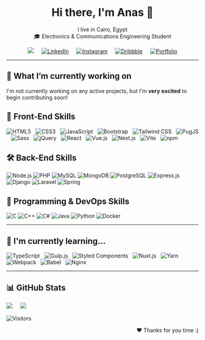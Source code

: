<h1 align="center">Hi there, I'm Anas 👋</h1>

<p align="center">
  I live in Cairo, Egypt <br>
  🎓 Electronics & Communications Engineering Student <br>
</p>
<p align='center'>
  <a href="mailto:anassalem810@gmail.com"><img src="https://img.shields.io/badge/gmail-%23D14836.svg?&style=for-the-badge&logo=gmail&logoColor=white" /></a>&nbsp;&nbsp;&nbsp;&nbsp;
  <a href="https://www.linkedin.com/in/an17sa/" target="_blank"><img src="https://img.shields.io/badge/LinkedIn-0077B5?style=for-the-badge&logo=linkedin&logoColor=white" alt="LinkedIn"/></a>&nbsp;&nbsp;&nbsp;&nbsp;
  <a href="https://www.instagram.com/17adx/" target="_blank"><img src="https://img.shields.io/badge/Instagram-E4405F?style=for-the-badge&logo=instagram&logoColor=white" alt="Instagram"/></a>&nbsp;&nbsp;&nbsp;&nbsp;
  <a href="https://dribbble.com/" target="_blank"><img src="https://img.shields.io/badge/Dribbble-EA4C89?style=for-the-badge&logo=dribbble&logoColor=white" alt="Dribbble"/></a>&nbsp;&nbsp;&nbsp;&nbsp;
  <a href="#" target="-blank"><img src="https://img.shields.io/badge/My%20Portfolio-%237851A9?style=for-the-badge&logo=vercel" alt="Portfolio"></a>
</p>

---

## 🔭 What I’m currently working on

I'm not currently working on any active projects, but I'm **very excited** to begin contributing soon!

## 🚀 Front-End Skills

<p>
  <img src="https://img.shields.io/badge/HTML5-E34F26?style=for-the-badge&logo=html5&logoColor=white" alt="HTML5"/>&nbsp;&nbsp;
  <img src="https://img.shields.io/badge/CSS3-1572B6?style=for-the-badge&logo=css3&logoColor=white" alt="CSS3"/>&nbsp;&nbsp;
  <img src="https://img.shields.io/badge/JavaScript-F7DF1E?style=for-the-badge&logo=javascript&logoColor=black" alt="JavaScript"/>&nbsp;&nbsp;
  <img src="https://img.shields.io/badge/Bootstrap-7952B3?style=for-the-badge&logo=bootstrap&logoColor=white" alt="Bootstrap"/>&nbsp;&nbsp;
  <img src="https://img.shields.io/badge/Tailwind_CSS-06B6D4?style=for-the-badge&logo=tailwind-css&logoColor=white" alt="Tailwind CSS"/>&nbsp;&nbsp;
  <img src="https://img.shields.io/badge/PugJS-A86454?style=for-the-badge&logo=pug&logoColor=white" alt="PugJS"/>&nbsp;&nbsp;
  <img src="https://img.shields.io/badge/Sass-CC6699?style=for-the-badge&logo=sass&logoColor=white" alt="Sass"/>&nbsp;&nbsp;
  <img src="https://img.shields.io/badge/jQuery-0769AD?style=for-the-badge&logo=jquery&logoColor=white" alt="jQuery"/>&nbsp;&nbsp;
  <img src="https://img.shields.io/badge/React-61DAFB?style=for-the-badge&logo=react&logoColor=black" alt="React"/>&nbsp;&nbsp;
  <img src="https://img.shields.io/badge/Vue.js-4FC08D?style=for-the-badge&logo=vue.js&logoColor=white" alt="Vue.js"/>&nbsp;&nbsp;
  <img src="https://img.shields.io/badge/Next.js-000000?style=for-the-badge&logo=next.js&logoColor=white" alt="Next.js"/>&nbsp;&nbsp;
  <img src="https://img.shields.io/badge/Vite-646CFF?style=for-the-badge&logo=vite&logoColor=white" alt="Vite"/>&nbsp;&nbsp;
  <img src="https://img.shields.io/badge/npm-CB3837?style=for-the-badge&logo=npm&logoColor=white" alt="npm"/>&nbsp;&nbsp;
</p>


## 🛠️ Back-End Skills

<p>
  <img src="https://img.shields.io/badge/Node.js-339933?style=for-the-badge&logo=node.js&logoColor=white" alt="Node.js" />
  <img src="https://img.shields.io/badge/PHP-777BB4?style=for-the-badge&logo=php&logoColor=white" alt="PHP" />
  <img src="https://img.shields.io/badge/MySQL-4479A1?style=for-the-badge&logo=mysql&logoColor=white" alt="MySQL" />
  <img src="https://img.shields.io/badge/MongoDB-47A248?style=for-the-badge&logo=mongodb&logoColor=white" alt="MongoDB" />
  <img src="https://img.shields.io/badge/PostgreSQL-336791?style=for-the-badge&logo=postgresql&logoColor=white" alt="PostgreSQL" />
  <img src="https://img.shields.io/badge/Express.js-000000?style=for-the-badge&logo=express&logoColor=white" alt="Express.js" />
  <img src="https://img.shields.io/badge/Django-092E20?style=for-the-badge&logo=django&logoColor=white" alt="Django" />
  <img src="https://img.shields.io/badge/Laravel-FF2D20?style=for-the-badge&logo=laravel&logoColor=white" alt="Laravel" />
  <img src="https://img.shields.io/badge/Spring-6DB33F?style=for-the-badge&logo=spring&logoColor=white" alt="Spring" />  
</p>

## 🧠 Programming & DevOps Skills

<p>
  <img src="https://img.shields.io/badge/C-00599C?style=for-the-badge&logo=c&logoColor=white" alt="C"/>
  <img src="https://img.shields.io/badge/C++-00599C?style=for-the-badge&logo=c%2B%2B&logoColor=white" alt="C++"/>
  <img src="https://img.shields.io/badge/C%23-239120?style=for-the-badge&logo=c-sharp&logoColor=white" alt="C#"/>
  <img src="https://img.shields.io/badge/Java-ED8B00?style=for-the-badge&logo=java&logoColor=white" alt="Java" />
  <img src="https://img.shields.io/badge/Python-3776AB?style=for-the-badge&logo=python&logoColor=white" alt="Python" />
  <img src="https://img.shields.io/badge/Docker-2496ED?style=for-the-badge&logo=docker&logoColor=white" alt="Docker" />
</p>

---

## 🌱 I'm currently learning...
<p>
  <img src="https://img.shields.io/badge/TypeScript-3178C6?style=for-the-badge&logo=typescript&logoColor=white" alt="TypeScript"/>&nbsp;&nbsp;
  <img src="https://img.shields.io/badge/Gulp.js-CF4647?style=for-the-badge&logo=gulp&logoColor=white" alt="Gulp.js" />&nbsp;&nbsp;
  <img src="https://img.shields.io/badge/Styled--Components-DB7093?style=for-the-badge&logo=styled-components&logoColor=white" alt="Styled Components"/>&nbsp;&nbsp;
  <img src="https://img.shields.io/badge/Nuxt.js-00C58E?style=for-the-badge&logo=nuxt.js&logoColor=white" alt="Nuxt.js"/>&nbsp;&nbsp;
  <img src="https://img.shields.io/badge/Yarn-2C8EBB?style=for-the-badge&logo=yarn&logoColor=white" alt="Yarn"/>&nbsp;&nbsp;
  <img src="https://img.shields.io/badge/Webpack-8DD6F9?style=for-the-badge&logo=webpack&logoColor=black" alt="Webpack"/>&nbsp;&nbsp;
  <img src="https://img.shields.io/badge/Babel-F9DC3E?style=for-the-badge&logo=babel&logoColor=black" alt="Babel"/>&nbsp;&nbsp;
  <img src="https://img.shields.io/badge/Nginx-009639?style=for-the-badge&logo=nginx&logoColor=white" alt="Nginx" />
</p>
<!--
## Check My Projects-->

---
## 📊 GitHub Stats
<img src="https://github-readme-stats.vercel.app/api?username=17adx&show_icons=true&theme=tokyonight" />&nbsp;&nbsp;&nbsp;&nbsp;
<img src="https://github-readme-stats.vercel.app/api/top-langs/?username=17adx&layout=compact&theme=tokyonight" />

<!-- Optional: Visitors Badge -->
![Visitors](https://komarev.com/ghpvc/?username=17adx&color=blue&style=flat-square)


<p align="end">❤️ Thanks for you time :)</p>


